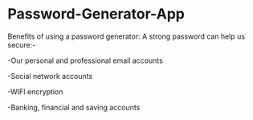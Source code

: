 # Password-Generator-App
Benefits of using a password generator: A strong password can help us secure:-

-Our personal and professional email accounts

-Social network accounts

-WIFI encryption

-Banking, financial and saving accounts


